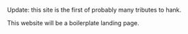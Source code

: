 Update: this site is the first of probably many tributes to hank.

This website will be a boilerplate landing page.